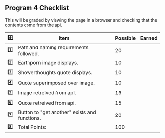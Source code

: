 ## Program 4 Checklist

This will be graded by viewing the page in a browser and checking that the contents
come from the api. 

| :hash:   | Item                                              | Possible | Earned |
|-----|---------------------------------------------------|----------|--------|
| :one: | Path and naming requirements followed.       | 20       |        |
| :two: | Earthporn image displays.                     | 10       |        |
| :three: | Showerthoughts quote displays.                | 10       |        |
| :four: | Quote superimposed over image.                | 10       |        |
| :five: | Image retreived from api.                     | 15       |        |
| :six: | Quote retreived from api.                     | 15       |        |
| :seven: | Button to "get another" exists and functions. | 20       |        |
| :eight: | Total Points:                                 | 100       |        |

